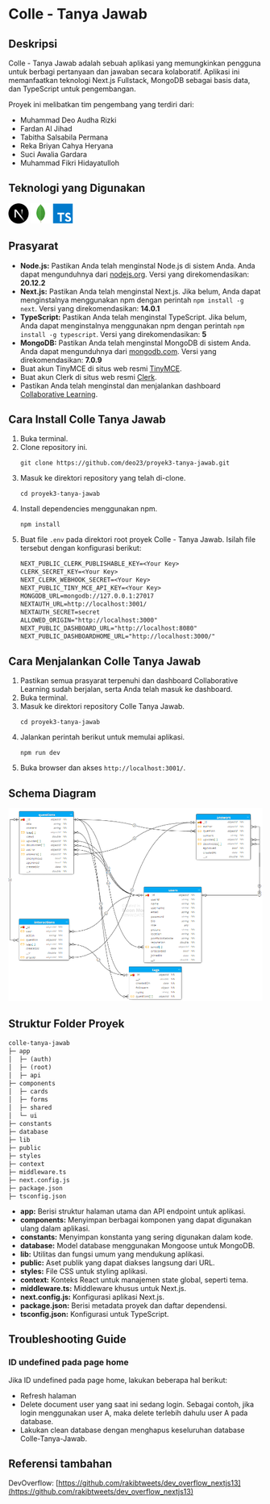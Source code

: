 # Colle - Tanya Jawab

## Deskripsi
Colle - Tanya Jawab adalah sebuah aplikasi yang memungkinkan pengguna untuk berbagi pertanyaan dan jawaban secara kolaboratif. Aplikasi ini memanfaatkan teknologi Next.js Fullstack, MongoDB sebagai basis data, dan TypeScript untuk pengembangan.

Proyek ini melibatkan tim pengembang yang terdiri dari:
- Muhammad Deo Audha Rizki
- Fardan Al Jihad
- Tabitha Salsabila Permana
- Reka Briyan Cahya Heryana
- Suci Awalia Gardara
- Muhammad Fikri Hidayatulloh

## Teknologi yang Digunakan
<p align="left">
  <img src="https://raw.githubusercontent.com/devicons/devicon/master/icons/nextjs/nextjs-original.svg" alt="Next JS" width="40" height="40"/>
  <img src="https://raw.githubusercontent.com/devicons/devicon/master/icons/mongodb/mongodb-original.svg" alt="MongoDB" width="40" height="40"/>
  <img src="https://raw.githubusercontent.com/devicons/devicon/master/icons/typescript/typescript-original.svg" alt="Typescript" width="40" height="40"/>
</p>

## Prasyarat
- **Node.js:** Pastikan Anda telah menginstal Node.js di sistem Anda. Anda dapat mengunduhnya dari [nodejs.org](https://nodejs.org/). Versi yang direkomendasikan: **20.12.2**
- **Next.js:** Pastikan Anda telah menginstal Next.js. Jika belum, Anda dapat menginstalnya menggunakan npm dengan perintah `npm install -g next`. Versi yang direkomendasikan: **14.0.1**
- **TypeScript:** Pastikan Anda telah menginstal TypeScript. Jika belum, Anda dapat menginstalnya menggunakan npm dengan perintah `npm install -g typescript`. Versi yang direkomendasikan: **5**
- **MongoDB:** Pastikan Anda telah menginstal MongoDB di sistem Anda. Anda dapat mengunduhnya dari [mongodb.com](https://www.mongodb.com/try/download/community). Versi yang direkomendasikan: **7.0.9**
- Buat akun TinyMCE di situs web resmi [TinyMCE](https://www.tiny.cloud/).
- Buat akun Clerk di situs web resmi [Clerk](https://clerk.com/).
- Pastikan Anda telah menginstal dan menjalankan dashboard [Collaborative Learning](https://github.com/farizibnu/collaborative-learning).

## Cara Install Colle Tanya Jawab
1. Buka terminal.
2. Clone repository ini.
   ```
   git clone https://github.com/deo23/proyek3-tanya-jawab.git
   ```
3. Masuk ke direktori repository yang telah di-clone.
   ```
   cd proyek3-tanya-jawab
   ```
4. Install dependencies menggunakan npm.
   ```
   npm install
   ```
5. Buat file `.env` pada direktori root proyek Colle - Tanya Jawab. Isilah file tersebut dengan konfigurasi berikut:
    ```
    NEXT_PUBLIC_CLERK_PUBLISHABLE_KEY=<Your Key>
    CLERK_SECRET_KEY=<Your Key>
    NEXT_CLERK_WEBHOOK_SECRET=<Your Key>
    NEXT_PUBLIC_TINY_MCE_API_KEY=<Your Key>
    MONGODB_URL=mongodb://127.0.0.1:27017
    NEXTAUTH_URL=http://localhost:3001/
    NEXTAUTH_SECRET=secret
    ALLOWED_ORIGIN="http://localhost:3000"
    NEXT_PUBLIC_DASHBOARD_URL="http://localhost:8080"
    NEXT_PUBLIC_DASHBOARDHOME_URL="http://localhost:3000/"
    ```

## Cara Menjalankan Colle Tanya Jawab
1. Pastikan semua prasyarat terpenuhi dan dashboard Collaborative Learning sudah berjalan, serta Anda telah masuk ke dashboard.
2. Buka terminal.
3. Masuk ke direktori repository Colle Tanya Jawab.
   ```
   cd proyek3-tanya-jawab
   ```
4. Jalankan perintah berikut untuk memulai aplikasi.
   ```
   npm run dev
   ```
5. Buka browser dan akses `http://localhost:3001/`.

## Schema Diagram
![Schema Diagram](https://github.com/deo23/colle-tanya-jawab/blob/main/Readme%20Image/Schema-Diagram.png)

## Struktur Folder Proyek
```
colle-tanya-jawab
├─ app
│  ├─ (auth)           
│  ├─ (root)           
│  ├─ api                  
├─ components
│  ├─ cards            
│  ├─ forms            
│  ├─ shared           
│  └─ ui               
├─ constants           
├─ database            
├─ lib                 
├─ public              
├─ styles              
├─ context
├─ middleware.ts       
├─ next.config.js      
├─ package.json        
├─ tsconfig.json
```
- **app:** Berisi struktur halaman utama dan API endpoint untuk aplikasi.
- **components:** Menyimpan berbagai komponen yang dapat digunakan ulang dalam aplikasi.
- **constants:** Menyimpan konstanta yang sering digunakan dalam kode.
- **database:** Model database menggunakan Mongoose untuk MongoDB.
- **lib:** Utilitas dan fungsi umum yang mendukung aplikasi.
- **public:** Aset publik yang dapat diakses langsung dari URL.
- **styles:** File CSS untuk styling aplikasi.
- **context:** Konteks React untuk manajemen state global, seperti tema.
- **middleware.ts:** Middleware khusus untuk Next.js.
- **next.config.js:** Konfigurasi aplikasi Next.js.
- **package.json:** Berisi metadata proyek dan daftar dependensi.
- **tsconfig.json:** Konfigurasi untuk TypeScript.

## Troubleshooting Guide
### ID undefined pada page home
Jika ID undefined pada page home, lakukan beberapa hal berikut:
- Refresh halaman
- Delete document user yang saat ini sedang login. Sebagai contoh, jika login menggunakan user A, maka delete terlebih dahulu user A pada database.
- Lakukan clean database dengan menghapus keseluruhan database Colle-Tanya-Jawab.

## Referensi tambahan
DevOverflow: [https://github.com/rakibtweets/dev_overflow_nextjs13](https://github.com/rakibtweets/dev_overflow_nextjs13)
